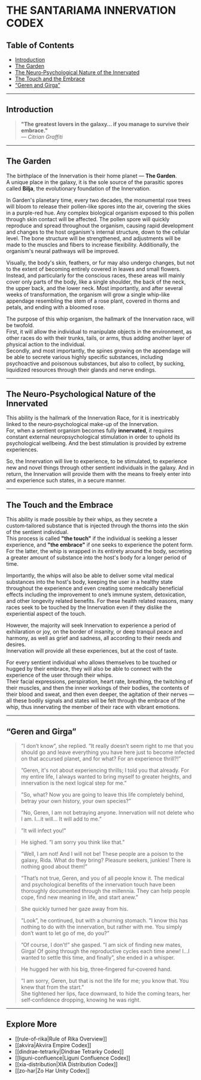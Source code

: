 # THE SANTARIAMA INNERVATION CODEX

## Table of Contents
- [Introduction](#introduction)
- [The Garden](#the-garden)
- [The Neuro‑Psychological Nature of the Innervated](#the-neuro‑psychological-nature-of-the-innervated)
- [The Touch and the Embrace](#the-touch-and-the-embrace)
- [“Geren and Girga”](#geren-and-girga)

---

## Introduction

> **"The greatest lovers in the galaxy… if you manage to survive their embrace."**  
> — *Citrian Graffiti*

---

## The Garden

The birthplace of the Innervation is their home planet — **The Garden**.  
A unique place in the galaxy, it is the sole source of the parasitic spores called **Bilja**, the evolutionary foundation of the Innervation.

In Garden's planetary time, every two decades, the monumental rose trees will bloom to release their pollen-like spores into the air, covering the skies in a purple-red hue. Any complex biological organism exposed to this pollen through skin contact will be affected. The pollen spore will quickly reproduce and spread throughout the organism, causing rapid development and changes to the host organism's internal structure, down to the cellular level. The bone structure will be strengthened, and adjustments will be made to the muscles and fibers to increase flexibility. Additionally, the organism's neural pathways will be improved.

Visually, the body's skin, feathers, or fur may also undergo changes, but not to the extent of becoming entirely covered in leaves and small flowers. Instead, and particularly for the conscious races, these areas will mainly cover only parts of the body, like a single shoulder, the back of the neck, the upper back, and the lower neck. Most importantly, and after several weeks of transformation, the organism will grow a single whip-like appendage resembling the stem of a rose plant, covered in thorns and petals, and ending with a bloomed rose.

The purpose of this whip organism, the hallmark of the Innervation race, will be twofold.  
First, it will allow the individual to manipulate objects in the environment, as other races do with their trunks, tails, or arms, thus adding another layer of physical action to the individual.  
Secondly, and most importantly, the spines growing on the appendage will be able to secrete various highly specific substances, including psychoactive and poisonous substances, but also to collect, by sucking, liquidized resources through their glands and nerve endings.

---

## The Neuro‑Psychological Nature of the Innervated

This ability is the hallmark of the Innervation Race, for it is inextricably linked to the neuro‑psychological make-up of the Innervation.  
For, when a sentient organism becomes fully **innervated**, it requires constant external neuropsychological stimulation in order to uphold its psychological wellbeing. And the best stimulation is provided by extreme experiences.

So, the Innervation will live to experience, to be stimulated, to experience new and novel things through other sentient individuals in the galaxy. And in return, the Innervation will provide them with the means to freely enter into and experience such states, in a secure manner.

---

## The Touch and the Embrace

This ability is made possible by their whips, as they secrete a custom‑tailored substance that is injected through the thorns into the skin of the sentient individual.  
This process is called **"the touch"** if the individual is seeking a lesser experience, and **"the embrace"** if one seeks to experience the potent form.  
For the latter, the whip is wrapped in its entirety around the body, secreting a greater amount of substance into the host's body for a longer period of time.

Importantly, the whips will also be able to deliver some vital medical substances into the host's body, keeping the user in a healthy state throughout the experience and even creating some medically beneficial effects including the improvement to one’s immune system, detoxication, and other longevity related benefits. For these health related reasons, many races seek to be touched by the Innervation even if they dislike the experiential aspect of the touch.

However, the majority will seek Innervation to experience a period of exhilaration or joy, on the border of insanity, or deep tranquil peace and harmony, as well as grief and sadness, all according to their needs and desires.  
Innervation will provide all these experiences, but at the cost of taste.

For every sentient individual who allows themselves to be touched or hugged by their embrace, they will also be able to connect with the experience of the user through their whips.  
Their facial expressions, perspiration, heart rate, breathing, the twitching of their muscles, and then the inner workings of their bodies, the contents of their blood and sweat, and then even deeper, the agitation of their nerves — all these bodily signals and states will be felt through the embrace of the whip, thus innervating the member of their race with vibrant emotions.

---

## “Geren and Girga”

> ”I don’t know”, she replied. ”It really doesn’t seem right to me that you should go and leave everything you have here just to become infected on that accursed planet, and for what? For an experience thrill?!”

> ”Geren, it's not about experiencing thrills; I told you that already. For my entire life, I always wanted to bring myself to greater heights, and innervation is the next logical step for me.”

> ”So, what? Now you are going to leave this life completely behind, betray your own history, your own species?”

> ”No, Geren, I am not betraying anyone. Innervation will not delete who I am. I…it will… It will add to me.”

> ”It will infect you!”

> He sighed. ”I am sorry you think like that.”

> ”Well, I am not! And I will not be! These people are a poison to the galaxy, Rida. What do they bring? Pleasure seekers, junkies! There is nothing good about them!”

> ”That’s not true, Geren, and you of all people know it. The medical and psychological benefits of the innervation touch have been thoroughly documented through the millennia. They can help people cope, find new meaning in life, and start anew.”

> She quickly turned her gaze away from his.

> ”Look”, he continued, but with a churning stomach. ”I know this has nothing to do with the innervation, but rather with me. You simply don’t want to let go of me, do you?”

> ”Of course, I don’t!” she gasped. ”I am sick of finding new mates, Girga! Of going through the reproductive cycles each time anew! I…I wanted to settle this time, and finally”, she ended in a whisper.

> He hugged her with his big, three‑fingered fur‑covered hand.

> ”I am sorry, Geren, but that is not the life for me; you know that. You knew that from the start.”  
> She tightened her lips, face downward, to hide the coming tears, her self‑confidence dropping, knowing he was right.

---

## Explore More

- [[rule-of-rika|Rule of Rika Overview]]
- [[akvira|Akvira Empire Codex]]
- [[dindrae-tetrarky|Dindrae Tetrarky Codex]]
- [[liguni-confluence|Liguni Confluence Codex]]
- [[xia-distribution|XIA Distribution Codex]]
- [[zo-har|Zo Har Unity Codex]]
